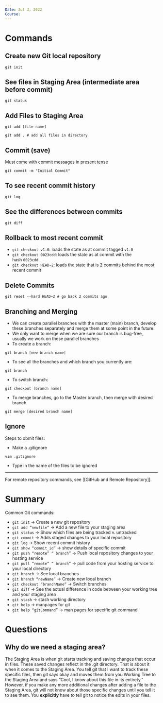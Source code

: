 ```yaml
---
Date: Jul 3, 2022
Course:
---
```

# Commands

## Create new Git local repository 

 ```
git init
```

## See files in Staging Area (intermediate area before commit)

 ```
git status
```

## Add Files to Staging Area

```
git add [file name]

git add . # add all files in directory
```

## Commit (save)

Must come with commit messages in present tense

```
git commit -m "Initial Commit"
```

## To see recent commit history

```
git log
```

## See the differences between commits

```
git diff
```

## Rollback to most recent commit

-   `git checkout v1.0`: loads the state as at commit tagged `v1.0`
-   `git checkout 0023cdd`: loads the state as at commit with the hash `0023cdd`
-   `git checkout HEAD~2`: loads the state that is 2 commits behind the most recent commit

## Delete Commits

```
git reset --hard HEAD~2 # go back 2 commits ago
```

## Branching and Merging

-   We can create parallel branches with the master (main) branch, develop these branches separately and merge them at some point in the future.
-   We only want to merge when we are sure our branch is bug-free, usually we work on these parallel branches
-   To create a branch:

```
git branch [new branch name]
```

-   To see all the branches and which branch you currently are:

```
git branch
```

-   To switch branch:

```
git checkout [branch name]
```

-   To merge branches, go to the Master branch, then merge with desired branch

```
git merge [desired branch name]
```

## Ignore

Steps to obmit files:
- Make a .gitignore

```
vim .gitignore
```

- Type in the name of the files to be ignored

---

For remote repository commands, see [[GitHub and Remote Repository]].

# Summary

Common Git commands:

-   `git init` → Create a new git repository
-   `git add “newfile”` → Add a new file to your staging area
-   `git status` → Show which files are being tracked v. untracked
-   `git commit` → Adds staged changes to your local repository
-   `git log` → Show recent commit history
-   `git show “commit_id”` → show details of specific commit
-   `git push “remote” “ branch”` → Push local repository changes to your hosting service
-   `git pull “remote” “ branch”` → pull code from your hosting service to your local directory
-   `git branch` → See local branches
-   `git branch “newName”` → Create new local branch
-   `git checkout “branchName”` → Switch branches
-   `git diff` → See the actual difference in code between your working tree and your staging area
-   `git stash` → stash working directory
-   `git help` → manpages for git
-   `git help “gitCommand”` → man pages for specific git command


# Questions

## Why do we need a staging area?

The Staging Area is when git starts tracking and saving changes that occur in files. These saved changes reflect in the .git directory. That is about it when it comes to the Staging Area. You tell git that I want to track these specific files, then git says okay and moves them from you Working Tree to the Staging Area and says “Cool, I know about this file in its entirety.” However, if you make any more additional changes after adding a file to the Staging Area, git will not know about those specific changes until you tell it to see them. You **explicitly** have to tell git to notice the edits in your files.